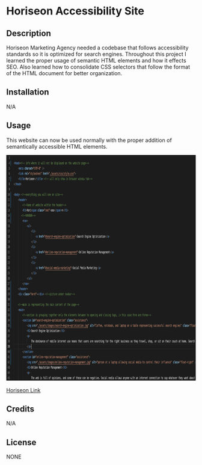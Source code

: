 # Horiseon Accessibility Site

## Description

Horiseon Marketing Agency needed a codebase that follows accessibility standards so it is optimized for search engines. Throughout this project I learned the proper usage of semantic HTML elements and how it effects SEO. Also learned how to consolidate CSS selectors that follow the format of the HTML document for better organization.

## Installation

N/A

## Usage

This website can now be used normally with the proper addition of semantically accessible HTML elements.

<img src="Develop/assets/images/Screen Shot 2023-01-20 at 8.40.24 PM.png" alt="semantic code example" style="height: 600px; width: 1000px"/>

[Horiseon Link](https://kr1istin.github.io/Horiseon-accessibility-site-/)

## Credits

N/A

## License

NONE
